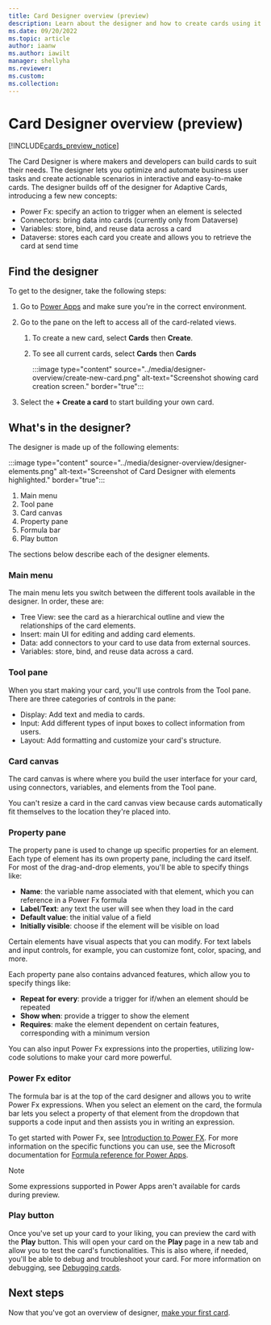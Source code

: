 ```yaml
---
title: Card Designer overview (preview)
description: Learn about the designer and how to create cards using it.
ms.date: 09/20/2022
ms.topic: article
author: iaanw
ms.author: iawilt
manager: shellyha
ms.reviewer: 
ms.custom: 
ms.collection: 
---
```


# Card Designer overview (preview)

[!INCLUDE[cards_preview_notice](../includes/preview-include.md)]

The Card Designer is where makers and developers can build cards to suit their needs. The designer lets you optimize and automate business user tasks and create actionable scenarios in interactive and easy-to-make cards. The designer builds off of the designer for Adaptive Cards, introducing a few new concepts:

- Power Fx: specify an action to trigger when an element is selected
- Connectors: bring data into cards (currently only from Dataverse)
- Variables: store, bind, and reuse data across a card
- Dataverse: stores each card you create and allows you to retrieve the card at send time

## Find the designer

To get to the designer, take the following steps:

1. Go to [Power Apps](https://make.powerapps.com) and make sure you're in the correct environment.

1. Go to the pane on the left to access all of the card-related views.

   1. To create a new card, select **Cards** then **Create**.
   1. To see all current cards, select **Cards** then **Cards**

      :::image type="content" source="../media/designer-overview/create-new-card.png" alt-text="Screenshot showing card creation screen." border="true":::

1. Select the **+ Create a card** to start building your own card.

## What's in the designer?

The designer is made up of the following elements:

:::image type="content" source="../media/designer-overview/designer-elements.png" alt-text="Screenshot of Card Designer with elements highlighted." border="true":::

1. Main menu
1. Tool pane
1. Card canvas
1. Property pane
1. Formula bar
1. Play button

The sections below describe each of the designer elements.

### Main menu

The main menu lets you switch between the different tools available in the designer. In order, these are:

- Tree View: see the card as a hierarchical outline and view the relationships of the card elements.
- Insert: main UI for editing and adding card elements.
- Data: add connectors to your card to use data from external sources.
- Variables: store, bind, and reuse data across a card.

### Tool pane

When you start making your card, you'll use controls from the Tool pane. There are three categories of controls in the pane:

- Display: Add text and media to cards.
- Input: Add different types of input boxes to collect information from users.
- Layout: Add formatting and customize your card's structure.

### Card canvas

The card canvas is where where you build the user interface for your card, using connectors, variables, and elements from the Tool pane.

You can't resize a card in the card canvas view because cards automatically fit themselves to the location they're placed into.

### Property pane

The property pane is used to change up specific properties for an element. Each type of element has its own property pane, including the card itself. For most of the drag-and-drop elements, you'll be able to specify things like:

- **Name**: the variable name associated with that element, which you can reference in a Power Fx formula
- **Label**/**Text**: any text the user will see when they load in the card
- **Default value**: the initial value of a field
- **Initially visible**: choose if the element will be visible on load

Certain elements have visual aspects that you can modify. For text labels and input controls, for example, you can customize font, color, spacing, and more.

Each property pane also contains advanced features, which allow you to specify things like:

- **Repeat for every**: provide a trigger for if/when an element should be repeated
- **Show when**: provide a trigger to show the element
- **Requires**: make the element dependent on certain features, corresponding with a minimum version

You can also input Power Fx expressions into the properties, utilizing low-code solutions to make your card more powerful.

### Power Fx editor

The formula bar is at the top of the card designer and allows you to write Power Fx expressions. When you select an element on the card, the formula bar lets you select a property of that element from the dropdown that supports a code input and then assists you in writing an expression.

To get started with Power Fx, see [Introduction to Power FX](../make-a-card/power-fx/intro-to-pfx.md). For more information on the specific functions you can use, see the Microsoft documentation for [Formula reference for Power Apps](/powerapps/maker/canvas-apps/formula-reference).

> [!NOTE]
> Some expressions supported in Power Apps aren't available for cards during preview.

### Play button

Once you've set up your card to your liking, you can preview the card with the **Play** button. This will open your card on the **Play** page in a new tab and allow you to test the card's functionalities. This is also where, if needed, you'll be able to debug and troubleshoot your card. For more information on debugging, see [Debugging cards](../make-a-card/testing/debugging-cards.md).

## Next steps

Now that you've got an overview of designer, [make your first card](../tutorials/hello-world-card.md).
